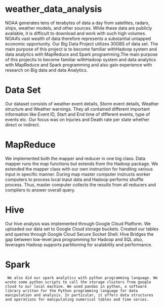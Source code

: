 # weather_data_analysis                      
NOAA generates tens of terabytes of data a day from satellites, radars, ships, weather models, and other sources. While these data are publicly available, it is difficult to download and work with such high volumes. NOAA’s vast wealth of data therefore represents a substantial untapped economic opportunity. Our Big Data Project utilizes 30GBS of data set.  The main purpose of this project is to become familiar withHadoop system and data analytics with MapReduce and Spark programming.The main purpose of this projectis to become familiar withHadoop system and data analytics with MapReduce and Spark programming and also gain experience with research on Big data and data Analytics. 
# Data Set 
   Our dataset consists of weather event details, Storm event details, Weather structure and Weather warnings. They all contained different important information like Event ID, Start and End time of different events, type of events etc. Our focus was on Injuries and Death rate per state whether direct or indirect.
# MapReduce 
   We implemented both the mapper and reducer in one big class. Data mapper runs the map functions but extends from the Hadoop package. We extended the mapper class with our own instruction for handling various input in specific manner. During map master computer instructs worker computers to process local input data and Hadoop performs shuffle process. Thus, master computer collects the results from all reducers and compliers to answer overall query. 
# Hive 
   Our hive analysis was implemented through Google Cloud Platform. We uploaded our data set to Google Cloud storage buckets. Created our tables and queries through Google Cloud Secure Socket Shell. Hive Bridges the gap between low-level java programming for Hadoop and SQL also, leverages Hadoop supports partitioning for scalability and performance.
# Spark 
     We also did our spark analytics with python programming language. We wrote some python scripts to call the storage clusters from google cloud to our local machine. We used pandas in python, a software library written for the Python programming language for data manipulation and analysis. In particular, it offers data structures and operations for manipulating numerical tables and time series. 
